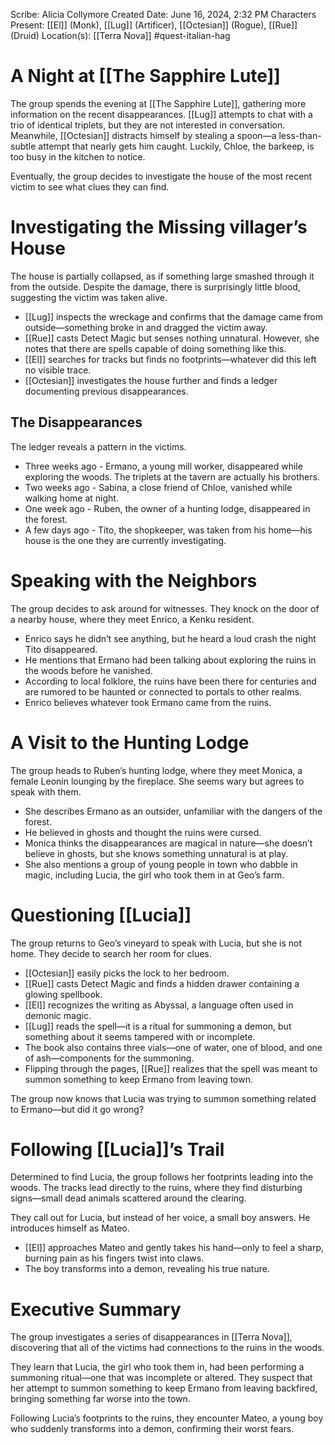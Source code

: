 Scribe: Alicia Collymore
Created Date: June 16, 2024, 2:32 PM
Characters Present: [[El]] (Monk), [[Lug]] (Artificer), [[Octesian]] (Rogue), [[Rue]] (Druid)
Location(s): [[Terra Nova]]
#quest-italian-hag
# A Night at [[The Sapphire Lute]]
The group spends the evening at [[The Sapphire Lute]], gathering more information on the recent disappearances. [[Lug]] attempts to chat with a trio of identical triplets, but they are not interested in conversation. Meanwhile, [[Octesian]] distracts himself by stealing a spoon—a less-than-subtle attempt that nearly gets him caught. Luckily, Chloe, the barkeep, is too busy in the kitchen to notice.

Eventually, the group decides to investigate the house of the most recent victim to see what clues they can find.
# Investigating the Missing villager’s House
The house is partially collapsed, as if something large smashed through it from the outside. Despite the damage, there is surprisingly little blood, suggesting the victim was taken alive.
- [[Lug]] inspects the wreckage and confirms that the damage came from outside—something broke in and dragged the victim away.
- [[Rue]] casts Detect Magic but senses nothing unnatural. However, she notes that there are spells capable of doing something like this.
- [[El]] searches for tracks but finds no footprints—whatever did this left no visible trace.
- [[Octesian]] investigates the house further and finds a ledger documenting previous disappearances.
## The Disappearances
The ledger reveals a pattern in the victims.
- Three weeks ago - Ermano, a young mill worker, disappeared while exploring the woods. The triplets at the tavern are actually his brothers.
- Two weeks ago - Sabina, a close friend of Chloe, vanished while walking home at night.
- One week ago - Ruben, the owner of a hunting lodge, disappeared in the forest.
- A few days ago - Tito, the shopkeeper, was taken from his home—his house is the one they are currently investigating.
# Speaking with the Neighbors
The group decides to ask around for witnesses. They knock on the door of a nearby house, where they meet Enrico, a Kenku resident.
- Enrico says he didn’t see anything, but he heard a loud crash the night Tito disappeared.
- He mentions that Ermano had been talking about exploring the ruins in the woods before he vanished.
- According to local folklore, the ruins have been there for centuries and are rumored to be haunted or connected to portals to other realms.
- Enrico believes whatever took Ermano came from the ruins.
# A Visit to the Hunting Lodge
The group heads to Ruben’s hunting lodge, where they meet Monica, a female Leonin lounging by the fireplace. She seems wary but agrees to speak with them.
- She describes Ermano as an outsider, unfamiliar with the dangers of the forest.
- He believed in ghosts and thought the ruins were cursed.
- Monica thinks the disappearances are magical in nature—she doesn’t believe in ghosts, but she knows something unnatural is at play.
- She also mentions a group of young people in town who dabble in magic, including Lucia, the girl who took them in at Geo’s farm.
# Questioning [[Lucia]]
The group returns to Geo’s vineyard to speak with Lucia, but she is not home. They decide to search her room for clues.
- [[Octesian]] easily picks the lock to her bedroom.
- [[Rue]] casts Detect Magic and finds a hidden drawer containing a glowing spellbook.
- [[El]] recognizes the writing as Abyssal, a language often used in demonic magic.
- [[Lug]] reads the spell—it is a ritual for summoning a demon, but something about it seems tampered with or incomplete.
- The book also contains three vials—one of water, one of blood, and one of ash—components for the summoning.
- Flipping through the pages, [[Rue]] realizes that the spell was meant to summon something to keep Ermano from leaving town.

The group now knows that Lucia was trying to summon something related to Ermano—but did it go wrong?
# Following [[Lucia]]’s Trail
Determined to find Lucia, the group follows her footprints leading into the woods. The tracks lead directly to the ruins, where they find disturbing signs—small dead animals scattered around the clearing.

They call out for Lucia, but instead of her voice, a small boy answers. He introduces himself as Mateo.
- [[El]] approaches Mateo and gently takes his hand—only to feel a sharp, burning pain as his fingers twist into claws.
- The boy transforms into a demon, revealing his true nature.
# Executive Summary
The group investigates a series of disappearances in [[Terra Nova]], discovering that all of the victims had connections to the ruins in the woods.

They learn that Lucia, the girl who took them in, had been performing a summoning ritual—one that was incomplete or altered. They suspect that her attempt to summon something to keep Ermano from leaving backfired, bringing something far worse into the town.

Following Lucia’s footprints to the ruins, they encounter Mateo, a young boy who suddenly transforms into a demon, confirming their worst fears.